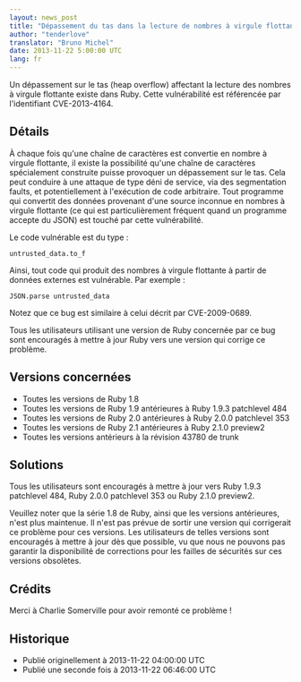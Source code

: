 ```yaml
---
layout: news_post
title: "Dépassement du tas dans la lecture de nombres à virgule flottante (CVE-2013-4164)"
author: "tenderlove"
translator: "Bruno Michel"
date: 2013-11-22 5:00:00 UTC
lang: fr
---
```


Un dépassement sur le tas (heap overflow) affectant la lecture des
nombres à virgule flottante existe dans Ruby. Cette vulnérabilité est
référencée par l'identifiant CVE-2013-4164.

## Détails

À chaque fois qu'une chaîne de caractères est convertie en nombre à virgule
flottante, il existe la possibilité qu'une chaîne de caractères spécialement
construite puisse provoquer un dépassement sur le tas. Cela peut conduire à
une attaque de type déni de service, via des segmentation faults, et
potentiellement à l'exécution de code arbitraire. Tout programme qui
convertit des données provenant d'une source inconnue en nombres à virgule
flottante (ce qui est particulièrement fréquent quand un programme accepte
du JSON) est touché par cette vulnérabilité.

Le code vulnérable est du type :

    untrusted_data.to_f

Ainsi, tout code qui produit des nombres à virgule flottante à partir de
données externes est vulnérable. Par exemple :

    JSON.parse untrusted_data

Notez que ce bug est similaire à celui décrit par CVE-2009-0689.

Tous les utilisateurs utilisant une version de Ruby concernée par ce bug sont
encouragés à mettre à jour Ruby vers une version qui corrige ce problème.

## Versions concernées

* Toutes les versions de Ruby 1.8
* Toutes les versions de Ruby 1.9 antérieures à Ruby 1.9.3 patchlevel 484
* Toutes les versions de Ruby 2.0 antérieures à Ruby 2.0.0 patchlevel 353
* Toutes les versions de Ruby 2.1 antérieures à Ruby 2.1.0 preview2
* Toutes les versions antérieurs à la révision 43780 de trunk

## Solutions

Tous les utilisateurs sont encouragés à mettre à jour vers Ruby 1.9.3
patchlevel 484, Ruby 2.0.0 patchlevel 353 ou Ruby 2.1.0 preview2.

Veuillez noter que la série 1.8 de Ruby, ainsi que les versions antérieures,
n'est plus maintenue. Il n'est pas prévue de sortir une version qui
corrigerait ce problème pour ces versions. Les utilisateurs de telles versions
sont encouragés à mettre à jour dès que possible, vu que nous ne pouvons pas
garantir la disponibilité de corrections pour les failles de sécurités sur ces
versions obsolètes.

## Crédits

Merci à Charlie Somerville pour avoir remonté ce problème !

## Historique

* Publié originellement à 2013-11-22 04:00:00 UTC
* Publié une seconde fois à 2013-11-22 06:46:00 UTC
